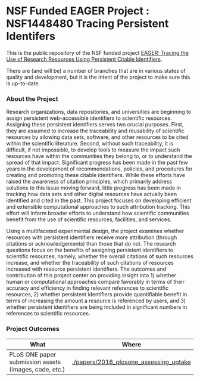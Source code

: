 # NSF Funded EAGER Project : NSF1448480 Tracing Persistent Identifers

This is the public repository of the NSF funded project [EAGER: Tracing the Use of Research Resources Using Persistent Citable Identifiers](https://www.nsf.gov/awardsearch/showAward?AWD_ID=1448480&HistoricalAwards=false).

There are (and will be) a number of branches that are in various states of quality and development, but it is the intent of the project to make sure this is up-to-date.

### About the Project
Research organizations, data repositories, and universities are beginning to assign persistent web-accessible identifiers to scientific resources. Assigning these persistent identifiers serves two crucial purposes. First, they are assumed to increase the traceability and reusability of scientific resources by allowing data sets, software, and other resources to be cited within the scientific literature. Second, without such traceability, it is difficult, if not impossible, to develop tools to measure the impact such resources have within the communities they belong to, or to understand the spread of that impact. Significant progress has been made in the past few years in the development of recommendations, policies, and procedures for creating and promoting these citable identifiers. While these efforts have raised the awareness of citation principles, which primarily address solutions to this issue moving forward, little progress has been made in tracking how data sets and other digital resources have actually been identified and cited in the past. This project focuses on developing efficient and extensible computational approaches to such attribution tracking. This effort will inform broader efforts to understand how scientific communities benefit from the use of scientific resources, facilities, and services.

Using a multifaceted experimental design, the project examines whether resources with persistent identifiers receive more attribution (through citations or acknowledgements) than those that do not. The research questions focus on the benefits of assigning persistent identifiers to scientific resources, namely, whether the overall citations of such resources increase, and whether the traceability of such citations of resources increased with resource persistent identifiers. The outcomes and contribution of this project center on providing insight into 1) whether human or computational approaches compare favorably in terms of their accuracy and efficiency in finding relevant references to scientific resources, 2) whether persistent identifiers provide quantifiable benefit in terms of increasing the amount a resource is referenced by users, and 3) whether persistent identifiers are being included in significant numbers in references to scientific resources.

### Project Outcomes


| What | Where |
|------|-------|
| PLoS ONE paper submission assets (images, code, etc.) | [./papers/2016_plosone_assessing_uptake](./papers/2016_plosone_assessing_uptake) |